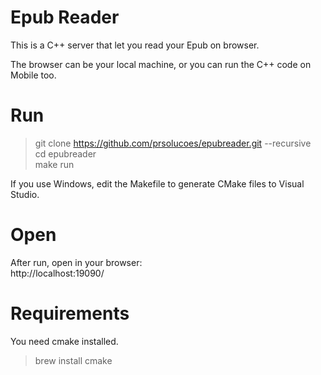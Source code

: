 # Epub Reader

This is a C++ server that let you read your Epub on browser.  

The browser can be your local machine, or you can run the C++ code on Mobile too.  

# Run

> git clone https://github.com/prsolucoes/epubreader.git --recursive  
> cd epubreader  
> make run  

If you use Windows, edit the Makefile to generate CMake files to Visual Studio.

# Open

After run, open in your browser:  
http://localhost:19090/

# Requirements

You need cmake installed.  
> brew install cmake  


